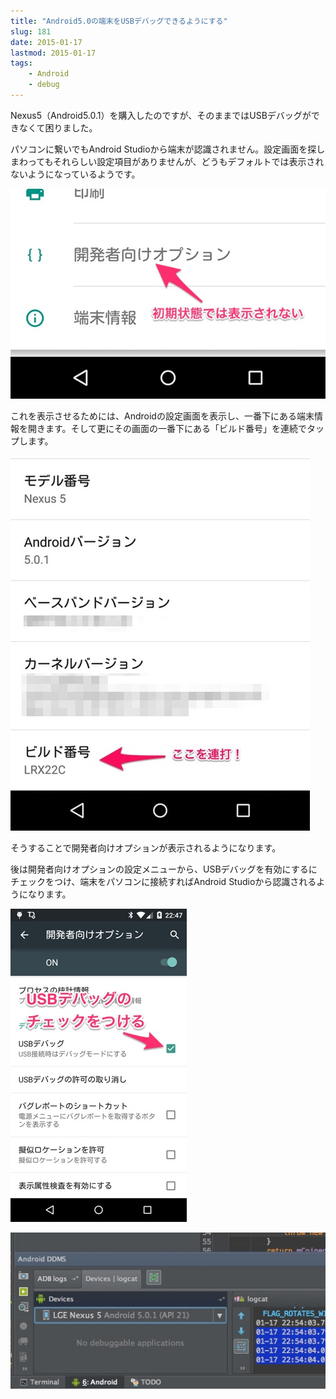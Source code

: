 ```yaml
---
title: "Android5.0の端末をUSBデバッグできるようにする"
slug: 181
date: 2015-01-17
lastmod: 2015-01-17
tags:
    - Android
    - debug
---
```


Nexus5（Android5.0.1）を購入したのですが、そのままではUSBデバッグができなくて困りました。

パソコンに繋いでもAndroid Studioから端末が認識されません。設定画面を探しまわってもそれらしい設定項目がありませんが、どうもデフォルトでは表示されないようになっているようです。

![開発者向けオプション](9760439c59f377550fff8783b529deea.jpg)

これを表示させるためには、Androidの設定画面を表示し、一番下にある端末情報を開きます。そして更にその画面の一番下にある「ビルド番号」を連続でタップします。

![ビルド番号を連続タップ](582c097242f47bccaafd34e736834fe8.jpg)

そうすることで開発者向けオプションが表示されるようになります。

後は開発者向けオプションの設定メニューから、USBデバッグを有効にするにチェックをつけ、端末をパソコンに接続すればAndroid Studioから認識されるようになります。

![USBデバッグを有効にする](35aafa323019fe8c09a87739c19d9595.jpg)

![認識されるようになったLolipop端末](586ea49750e23979b7d72b08aec0acd1.jpg)


  